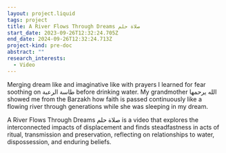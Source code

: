 ```yaml
---
layout: project.liquid
tags: project
title: A River Flows Through Dreams صلاة حلم
start_date: 2023-09-26T12:32:24.705Z
end_date: 2024-09-26T12:32:24.713Z
project-kind: pre-doc
abstract: ""
research_interests:
  - Video
---
```

Merging dream like and imaginative like with prayers I learned for fear soothing on طاسة الرعبة before drinking water. My grandmother الله يرحمها showed me from the Barzakh how faith is passed continuously like a flowing river through generations while she was sleeping in my dream.

A River Flows Through Dreams صلاة حلم is a video that explores the interconnected impacts of displacement and finds steadfastness in acts of ritual, transmission and preservation, reflecting on relationships to water, dispossession, and enduring beliefs.